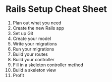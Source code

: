 # Rails Setup Cheat Sheet
1. Plan out what you need
2. Create the new Rails app
3. Set up Git
4. Create your model
5. Write your migrations
6. Run your migrations
7. Build your routes
8. Build your controller
9. Fill in a skeleton controller method
10. Build a skeleton view
11. Profit
